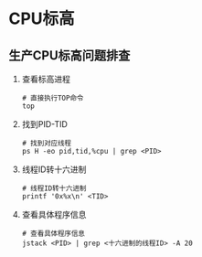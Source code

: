 # CPU标高

## 生产CPU标高问题排查

1. 查看标高进程
    ```Shell
    # 直接执行TOP命令
    top
    ```

2. 找到PID-TID
    ```Shell
    # 找到对应线程
    ps H -eo pid,tid,%cpu | grep <PID>
    ```
   
3. 线程ID转十六进制    
    ```Shell
    # 线程ID转十六进制 
    printf '0x%x\n' <TID>
    ```
   
4. 查看具体程序信息
    ```Shell
    # 查看具体程序信息
    jstack <PID> | grep <十六进制的线程ID> -A 20
    ```
   